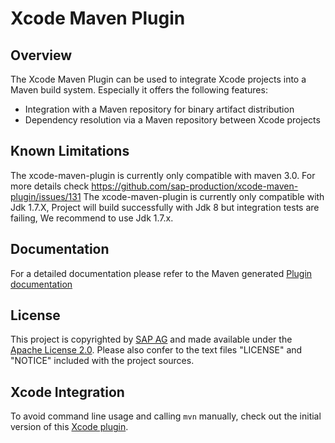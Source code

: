 # Xcode Maven Plugin

## Overview

The Xcode Maven Plugin can be used to integrate Xcode projects into a Maven build system. Especially it offers the following features:

* Integration with a Maven repository for binary artifact distribution
* Dependency resolution via a Maven repository between Xcode projects

## Known Limitations

The xcode-maven-plugin is currently only compatible with maven 3.0. For more details check https://github.com/sap-production/xcode-maven-plugin/issues/131
The xcode-maven-plugin is currently only compatible with Jdk 1.7.X, Project will build successfully with Jdk 8 but integration tests are failing, We recommend to use Jdk 1.7.x.

## Documentation

For a detailed documentation please refer to the Maven generated [Plugin documentation](http://sap-production.github.com/xcode-maven-plugin/site/index.html)

## License ##

This project is copyrighted by [SAP AG](http://www.sap.com/) and made available under the [Apache License 2.0](http://www.apache.org/licenses/LICENSE-2.0.html). Please also confer to the text files "LICENSE" and "NOTICE" included with the project sources.


## Xcode Integration
To avoid command line usage and calling `mvn` manually, check out the initial version of this [Xcode plugin](https://github.com/sap-production/xcode-ide-maven-integration).
